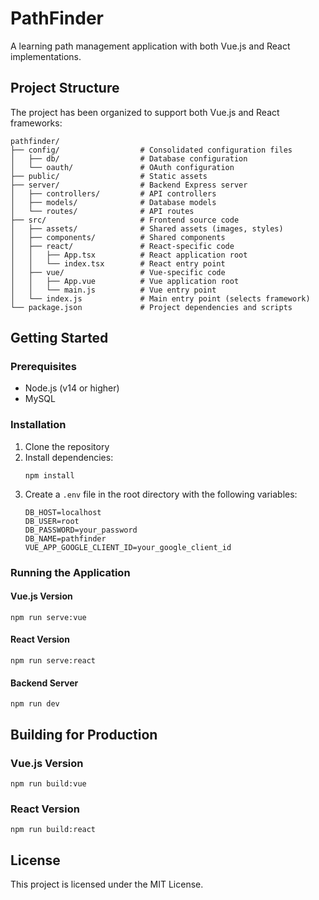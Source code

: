 # PathFinder

A learning path management application with both Vue.js and React implementations.

## Project Structure

The project has been organized to support both Vue.js and React frameworks:

```
pathfinder/
├── config/                  # Consolidated configuration files
│   ├── db/                  # Database configuration
│   └── oauth/               # OAuth configuration
├── public/                  # Static assets
├── server/                  # Backend Express server
│   ├── controllers/         # API controllers
│   ├── models/              # Database models
│   └── routes/              # API routes
├── src/                     # Frontend source code
│   ├── assets/              # Shared assets (images, styles)
│   ├── components/          # Shared components
│   ├── react/               # React-specific code
│   │   ├── App.tsx          # React application root
│   │   └── index.tsx        # React entry point
│   ├── vue/                 # Vue-specific code
│   │   ├── App.vue          # Vue application root
│   │   └── main.js          # Vue entry point
│   └── index.js             # Main entry point (selects framework)
└── package.json             # Project dependencies and scripts
```

## Getting Started

### Prerequisites

- Node.js (v14 or higher)
- MySQL

### Installation

1. Clone the repository
2. Install dependencies:
   ```
   npm install
   ```
3. Create a `.env` file in the root directory with the following variables:
   ```
   DB_HOST=localhost
   DB_USER=root
   DB_PASSWORD=your_password
   DB_NAME=pathfinder
   VUE_APP_GOOGLE_CLIENT_ID=your_google_client_id
   ```

### Running the Application

#### Vue.js Version

```
npm run serve:vue
```

#### React Version

```
npm run serve:react
```

#### Backend Server

```
npm run dev
```

## Building for Production

### Vue.js Version

```
npm run build:vue
```

### React Version

```
npm run build:react
```

## License

This project is licensed under the MIT License. 